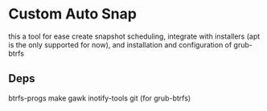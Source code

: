 # Custom Auto Snap

this a tool for ease create snapshot scheduling, integrate with installers (apt is the only supported for now), and installation and configuration of grub-btrfs

## Deps
btrfs-progs
make gawk inotify-tools git (for grub-btrfs)